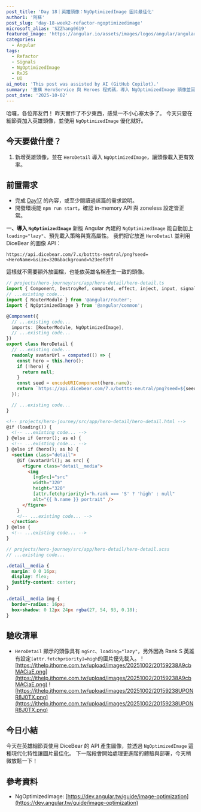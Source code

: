 ```yaml
---
post_title: 'Day 18｜英雄頭像：NgOptimizedImage 圖片最佳化'
author1: '阿蘇'
post_slug: 'day-18-week2-refactor-ngoptimizedimage'
microsoft_alias: 'SZZhang0619'
featured_image: 'https://angular.io/assets/images/logos/angular/angular.svg'
categories:
  - Angular
tags:
  - Refactor
  - Signals
  - NgOptimizedImage
  - RxJS
  - UI
ai_note: 'This post was assisted by AI (GitHub Copilot).'
summary: '重構 HeroService 與 Heroes 程式碼，導入 NgOptimizedImage 頭像並回應挑戰日需求。'
post_date: '2025-10-02'
---
```


哈囉，各位邦友們！
昨天實作了不少東西，感覺一不小心塞太多了。
今天只要在細節頁加入英雄頭像，並使用 `NgOptimizedImage` 優化就好。

## 今天要做什麼？
1. 新增英雄頭像，並在 `HeroDetail` 導入 `NgOptimizedImage`，讓頭像載入更有效率。

## 前置需求
- 完成 [Day17](https://ithelp.ithome.com.tw/articles/10391966) 的內容，或至少閱讀過該篇的需求說明。
- 開發環境能 `npm run start`，確認 in-memory API 與 zoneless 設定皆正常。

**一、導入 `NgOptimizedImage`**
新版 Angular 內建的 `NgOptimizedImage` 能自動加上 `loading="lazy"`、預先載入策略與寬高屬性。
我們把它放進 `HeroDetail` 並利用 DiceBear 的圖像 API：
   ```
   https://api.dicebear.com/7.x/bottts-neutral/png?seed=<HeroName>&size=320&background=%23eef3ff
   ```
這樣就不需要額外放圖檔，也能依英雄名稱產生一致的頭像。

```ts
// projects/hero-journey/src/app/hero-detail/hero-detail.ts
import { Component, DestroyRef, computed, effect, inject, input, signal } from '@angular/core';
// ...existing code...
import { RouterModule } from '@angular/router';
import { NgOptimizedImage } from '@angular/common';

@Component({
  // ...existing code...
  imports: [RouterModule, NgOptimizedImage],
  // ...existing code...
})
export class HeroDetail {
  // ...existing code...
  readonly avatarUrl = computed(() => {
    const hero = this.hero();
    if (!hero) {
      return null;
    }
    const seed = encodeURIComponent(hero.name);
    return `https://api.dicebear.com/7.x/bottts-neutral/png?seed=${seed}&size=320&background=%23eef3ff`;
  });

  // ...existing code...
}
```

```html
<!-- projects/hero-journey/src/app/hero-detail/hero-detail.html -->
@if (loading()) {
  <!-- ...existing code... -->
} @else if (error(); as e) {
  <!-- ...existing code... -->
} @else if (hero(); as h) {
  <section class="detail">
    @if (avatarUrl(); as src) {
      <figure class="detail__media">
        <img
          [ngSrc]="src"
          width="320"
          height="320"
          [attr.fetchpriority]="h.rank === 'S' ? 'high' : null"
          alt="{{ h.name }} portrait" />
      </figure>
    }
    <!-- ...existing code... -->
  </section>
} @else {
  <!-- ...existing code... -->
}
```

```scss
// projects/hero-journey/src/app/hero-detail/hero-detail.scss
// ...existing code...

.detail__media {
  margin: 0 0 16px;
  display: flex;
  justify-content: center;
}

.detail__media img {
  border-radius: 16px;
  box-shadow: 0 12px 24px rgba(27, 54, 93, 0.18);
}
```

## 驗收清單
- `HeroDetail` 顯示的頭像具有 `ngSrc`、`loading="lazy"`，另外因為 Rank S 英雄有設定`[attr.fetchpriority]=high`的圖片優先載入。
![https://ithelp.ithome.com.tw/upload/images/20251002/20159238A9cbMACiaE.png](https://ithelp.ithome.com.tw/upload/images/20251002/20159238A9cbMACiaE.png)
![https://ithelp.ithome.com.tw/upload/images/20251002/20159238UPONR8J0TX.png](https://ithelp.ithome.com.tw/upload/images/20251002/20159238UPONR8J0TX.png)

## 今日小結
今天在英雄細節頁使用 DiceBear 的 API 產生圖像，並透過 `NgOptimizedImage` 這種現代化特性讓圖片最佳化。
下一階段會開始處理更進階的體驗與部署，今天稍微放鬆一下！

## 參考資料
-  NgOptimizedImage: 
  [https://dev.angular.tw/guide/image-optimization](https://dev.angular.tw/guide/image-optimization)
